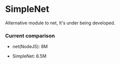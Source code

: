 
# SimpleNet

Alternative module to net, It's under being developed.

### Current comparison

* net(NodeJS): 8M

* SimpleNet: 6.5M